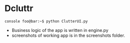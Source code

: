 # Dcluttr

```console foo@bar:~$ python ClutterUI.py```

- Business logic of the app is written in engine.py
- screenshots of working app is in the screenshots folder.